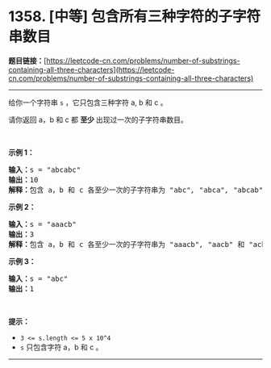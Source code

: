 # 1358. [中等] 包含所有三种字符的子字符串数目

**题目链接：**[https://leetcode-cn.com/problems/number-of-substrings-containing-all-three-characters](https://leetcode-cn.com/problems/number-of-substrings-containing-all-three-characters)

---

<div class="content__1Y2H">
 <div class="notranslate">
  <p>给你一个字符串 <code>s</code>&nbsp;，它只包含三种字符 a, b 和 c 。</p> 
  <p>请你返回 a，b 和 c 都&nbsp;<strong>至少&nbsp;</strong>出现过一次的子字符串数目。</p> 
  <p>&nbsp;</p> 
  <p><strong>示例 1：</strong></p> 
  <pre class="language-text"><strong>输入：</strong>s = "abcabc"
<strong>输出：</strong>10
<strong>解释：</strong>包含 a，b 和 c 各至少一次的子字符串为<em> "</em>abc<em>", "</em>abca<em>", "</em>abcab<em>", "</em>abcabc<em>", "</em>bca<em>", "</em>bcab<em>", "</em>bcabc<em>", "</em>cab<em>", "</em>cabc<em>" </em>和<em> "</em>abc<em>" </em>(<strong>相同</strong><strong>字符串算多次</strong>)<em>。</em>
</pre> 
  <p><strong>示例 2：</strong></p> 
  <pre class="language-text"><strong>输入：</strong>s = "aaacb"
<strong>输出：</strong>3
<strong>解释：</strong>包含 a，b 和 c 各至少一次的子字符串为<em> "</em>aaacb<em>", "</em>aacb<em>" </em>和<em> "</em>acb<em>" 。</em>
</pre> 
  <p><strong>示例 3：</strong></p> 
  <pre class="language-text"><strong>输入：</strong>s = "abc"
<strong>输出：</strong>1
</pre> 
  <p>&nbsp;</p> 
  <p><strong>提示：</strong></p> 
  <ul> 
   <li><code>3 &lt;= s.length &lt;= 5 x 10^4</code></li> 
   <li><code>s</code>&nbsp;只包含字符 a，b 和 c 。</li> 
  </ul> 
 </div>
</div>

---

```

```